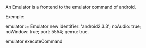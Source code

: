 An Emulator is a frontend to the emulator command of android.

Exemple:

emulator := Emulator new
						identifier: 'android2.3.3';
						noAudio: true;
						noWindow: true;
						port: 5554;
						qemu: true.

emulator executeCommand